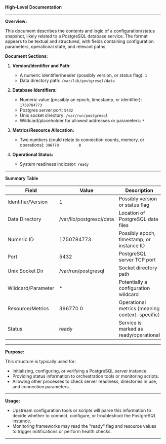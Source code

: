 **High-Level Documentation**

---

**Overview:**

This document describes the contents and logic of a configuration/status snapshot, likely related to a PostgreSQL database service. The format appears to be textual and structured, with fields containing configuration parameters, operational state, and relevant paths.

**Document Sections:**

1. **Version/Identifier and Path:**
   - A numeric identifier/header (possibly version, or status flag): `1`
   - Data directory path: `/var/lib/postgresql/data`

2. **Database Identifiers:**
   - Numeric value (possibly an epoch, timestamp, or identifier): `1750784773`
   - Postgres server port: `5432`
   - Unix socket directory: `/var/run/postgresql`
   - Wildcard/placeholder for allowed addresses or parameters: `*`

3. **Metrics/Resource Allocation:**
   - Two numbers (could relate to connection counts, memory, or operations): `396770         0`

4. **Operational Status:**
   - System readiness indicator: `ready`

---

**Summary Table**

| Field                        | Value                         | Description                                     |
|------------------------------|-------------------------------|-------------------------------------------------|
| Identifier/Version           | 1                             | Possibly version or status flag                 |
| Data Directory               | /var/lib/postgresql/data      | Location of PostgreSQL data files               |
| Numeric ID                   | 1750784773                    | Possibly epoch, timestamp, or instance ID       |
| Port                         | 5432                          | PostgreSQL server TCP port                      |
| Unix Socket Dir              | /var/run/postgresql           | Socket directory path                           |
| Wildcard/Parameter           | *                             | Potentially a configuration wildcard            |
| Resource/Metrics             | 396770         0              | Operational metrics (meaning context-specific)  |
| Status                       | ready                         | Service is marked as ready/operational          |

---

**Purpose:**

This structure is typically used for:
- Initializing, configuring, or verifying a PostgreSQL server instance.
- Providing status information to orchestration tools or monitoring scripts.
- Allowing other processes to check server readiness, directories in use, and connection parameters.

---

**Usage:**

- Upstream configuration tools or scripts will parse this information to decide whether to connect, configure, or troubleshoot the PostgreSQL instance.
- Monitoring frameworks may read the "ready" flag and resource values to trigger notifications or perform health checks.

---